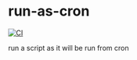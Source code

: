 # run-as-cron

[![CI](https://github.com/elbosso/run-as-cron/actions/workflows/blank.yml/badge.svg)](https://github.com/elbosso/run-as-cron/actions/workflows/shellcheck.yml)

run a script as it will be run from cron
